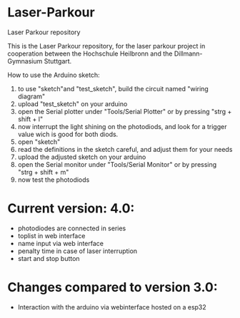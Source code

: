 # Laser-Parkour
Laser Parkour repository

This is the Laser Parkour repository, for the laser parkour project in cooperation between the Hochschule Heilbronn and the Dillmann-Gymnasium Stuttgart.

How to use the Arduino sketch:

1. to use "sketch"and "test_sketch", build the circuit named "wiring diagram"
2. upload "test_sketch" on your arduino
3. open the Serial plotter under "Tools/Serial Plotter" or by pressing "strg + shift + l"
4. now interrupt the light shining on the photodiods, and look for a trigger value wich is good for both diods.
5. open "sketch"
6. read the definitions in the sketch careful, and adjust them for your needs
7. upload the adjusted sketch on your arduino
8. open the Serial monitor under "Tools/Serial Monitor" or by pressing "strg + shift + m"
9. now test the photodiods

# Current version: 4.0:
- photodiodes are connected in series
- toplist in web interface
- name input via web interface
- penalty time in case of laser interruption
- start and stop button

# Changes compared to version 3.0:
- Interaction with the arduino via webinterface hosted on a esp32